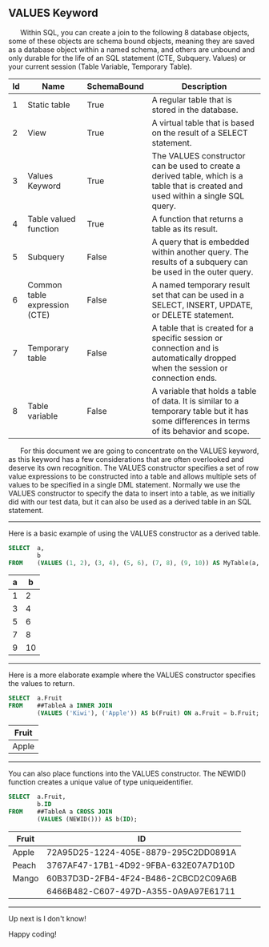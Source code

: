 ## VALUES Keyword

&nbsp;&nbsp;&nbsp;&nbsp;&nbsp;&nbsp;Within SQL, you can create a join to the following 8 database objects, some of these objects are schema bound objects, meaning they are saved as a database object within a named schema, and others are unbound and only durable for the life of an SQL statement (CTE, Subquery. Values) or your current session (Table Variable, Temporary Table).

| Id |              Name              |  SchemaBound |                                                                 Description                                                                |
|----|--------------------------------|--------------|--------------------------------------------------------------------------------------------------------------------------------------------|
|  1 |  Static table                  |  True        |  A regular table that is stored in the database.                                                                                           |
|  2 |  View                          |  True        |  A virtual table that is based on the result of a SELECT statement.                                                                        |
|  3 |  Values Keyword                |  True        |  The VALUES constructor can be used to create a derived table, which is a table that is created and used within a single SQL query.        |
|  4 |  Table valued function         |  True        |  A function that returns a table as its result.                                                                                            |
|  5 |  Subquery                      |  False       |  A query that is embedded within another query. The results of a subquery can be used in the outer query.                                  |
|  6 |  Common table expression (CTE) |  False       |  A named temporary result set that can be used in a SELECT, INSERT, UPDATE, or DELETE statement.                                           |
|  7 |  Temporary table               |  False       |  A table that is created for a specific session or connection and is automatically dropped when the session or connection ends.            |
|  8 |  Table variable                |  False       |  A variable that holds a table of data. It is similar to a temporary table but it has some differences in terms of its behavior and scope. |

&nbsp;&nbsp;&nbsp;&nbsp;&nbsp;&nbsp;For this document we are going to concentrate on the VALUES keyword, as this keyword has a few considerations that are often overlooked and deserve its own recognition.  The VALUES constructor specifies a set of row value expressions to be constructed into a table and allows multiple sets of values to be specified in a single DML statement.  Normally we use the VALUES constructor to specify the data to insert into a table, as we initially did with our test data, but it can also be used as a derived table in an SQL statement.

---

Here is a basic example of using the VALUES constructor as a derived table.

```sql
SELECT  a,
        b 
FROM    (VALUES (1, 2), (3, 4), (5, 6), (7, 8), (9, 10)) AS MyTable(a, b);
```

| a | b  |
|---|----|
| 1 |  2 |
| 3 |  4 |
| 5 |  6 |
| 7 |  8 |
| 9 | 10 |


---

Here is a more elaborate example where the VALUES constructor specifies the values to return.

```sql
SELECT  a.Fruit
FROM    ##TableA a INNER JOIN
        (VALUES ('Kiwi'), ('Apple')) AS b(Fruit) ON a.Fruit = b.Fruit;
```

| Fruit |
|-------|
| Apple |

---

You can also place functions into the VALUES constructor.  The NEWID() function creates a unique value of type uniqueidentifier.

```sql
SELECT  a.Fruit, 
        b.ID
FROM    ##TableA a CROSS JOIN
        (VALUES (NEWID())) AS b(ID);
```

| Fruit  |                ID                    |
|--------|--------------------------------------|
| Apple  | 72A95D25-1224-405E-8879-295C2DD0891A |
| Peach  | 3767AF47-17B1-4D92-9FBA-632E07A7D10D |
| Mango  | 60B37D3D-2FB4-4F24-B486-2CBCD2C09A6B |
| <NULL> | 6466B482-C607-497D-A355-0A9A97E61711 |

---
  
Up next is I don't know!
  
Happy coding!
